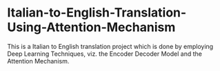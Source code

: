 # Italian-to-English-Translation-Using-Attention-Mechanism
This is a Italian to English translation project which is done by employing Deep Learning Techniques, viz. the Encoder Decoder Model and the Attention Mechanism.
